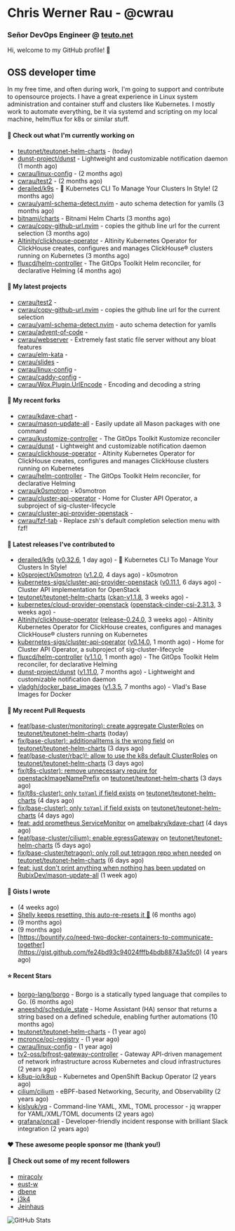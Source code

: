 # Chris Werner Rau - @cwrau
### Señor DevOps Engineer @ [teuto.net](https://teuto.net)

Hi, welcome to my GitHub profile! 👋

## OSS developer time
In my free time, and often during work, I'm going to support and contribute to opensource projects. I have a great experience in Linux system administration and container stuff and clusters like Kubernetes. I mostly work to automate everything, be it via systemd and scripting on my local machine, helm/flux for k8s or similar stuff.

#### 👷 Check out what I'm currently working on

- [teutonet/teutonet-helm-charts](https://github.com/teutonet/teutonet-helm-charts) -  (today)
- [dunst-project/dunst](https://github.com/dunst-project/dunst) - Lightweight and customizable notification daemon (1 month ago)
- [cwrau/linux-config](https://github.com/cwrau/linux-config) -  (2 months ago)
- [cwrau/test2](https://github.com/cwrau/test2) -  (2 months ago)
- [derailed/k9s](https://github.com/derailed/k9s) - 🐶 Kubernetes CLI To Manage Your Clusters In Style! (2 months ago)
- [cwrau/yaml-schema-detect.nvim](https://github.com/cwrau/yaml-schema-detect.nvim) - auto schema detection for yamlls (3 months ago)
- [bitnami/charts](https://github.com/bitnami/charts) - Bitnami Helm Charts (3 months ago)
- [cwrau/copy-github-url.nvim](https://github.com/cwrau/copy-github-url.nvim) - copies the github line url for the current selection (3 months ago)
- [Altinity/clickhouse-operator](https://github.com/Altinity/clickhouse-operator) - Altinity Kubernetes Operator for ClickHouse creates, configures and manages ClickHouse® clusters running on Kubernetes (3 months ago)
- [fluxcd/helm-controller](https://github.com/fluxcd/helm-controller) - The GitOps Toolkit Helm reconciler, for declarative Helming (4 months ago)

#### 🌱 My latest projects

- [cwrau/test2](https://github.com/cwrau/test2) - 
- [cwrau/copy-github-url.nvim](https://github.com/cwrau/copy-github-url.nvim) - copies the github line url for the current selection
- [cwrau/yaml-schema-detect.nvim](https://github.com/cwrau/yaml-schema-detect.nvim) - auto schema detection for yamlls
- [cwrau/advent-of-code](https://github.com/cwrau/advent-of-code) - 
- [cwrau/webserver](https://github.com/cwrau/webserver) - Extremely fast static file server without any bloat features
- [cwrau/elm-kata](https://github.com/cwrau/elm-kata) - 
- [cwrau/slides](https://github.com/cwrau/slides) - 
- [cwrau/linux-config](https://github.com/cwrau/linux-config) - 
- [cwrau/caddy-config](https://github.com/cwrau/caddy-config) - 
- [cwrau/Wox.Plugin.UrlEncode](https://github.com/cwrau/Wox.Plugin.UrlEncode) - Encoding and decoding a string

#### 🍴 My recent forks

- [cwrau/kdave-chart](https://github.com/cwrau/kdave-chart) - 
- [cwrau/mason-update-all](https://github.com/cwrau/mason-update-all) - Easily update all Mason packages with one command
- [cwrau/kustomize-controller](https://github.com/cwrau/kustomize-controller) - The GitOps Toolkit Kustomize reconciler
- [cwrau/dunst](https://github.com/cwrau/dunst) - Lightweight and customizable notification daemon
- [cwrau/clickhouse-operator](https://github.com/cwrau/clickhouse-operator) - Altinity Kubernetes Operator for ClickHouse creates, configures and manages ClickHouse clusters running on Kubernetes
- [cwrau/helm-controller](https://github.com/cwrau/helm-controller) - The GitOps Toolkit Helm reconciler, for declarative Helming
- [cwrau/k0smotron](https://github.com/cwrau/k0smotron) - k0smotron
- [cwrau/cluster-api-operator](https://github.com/cwrau/cluster-api-operator) - Home for Cluster API Operator, a subproject of sig-cluster-lifecycle
- [cwrau/cluster-api-provider-openstack](https://github.com/cwrau/cluster-api-provider-openstack) - 
- [cwrau/fzf-tab](https://github.com/cwrau/fzf-tab) - Replace zsh's default completion selection menu with fzf!

#### 🔭 Latest releases I've contributed to

- [derailed/k9s](https://github.com/derailed/k9s) ([v0.32.6](https://github.com/derailed/k9s/releases/tag/v0.32.6), 1 day ago) - 🐶 Kubernetes CLI To Manage Your Clusters In Style!
- [k0sproject/k0smotron](https://github.com/k0sproject/k0smotron) ([v1.2.0](https://github.com/k0sproject/k0smotron/releases/tag/v1.2.0), 4 days ago) - k0smotron
- [kubernetes-sigs/cluster-api-provider-openstack](https://github.com/kubernetes-sigs/cluster-api-provider-openstack) ([v0.11.1](https://github.com/kubernetes-sigs/cluster-api-provider-openstack/releases/tag/v0.11.1), 6 days ago) - Cluster API implementation for OpenStack
- [teutonet/teutonet-helm-charts](https://github.com/teutonet/teutonet-helm-charts) ([ckan-v1.1.8](https://github.com/teutonet/teutonet-helm-charts/releases/tag/ckan-v1.1.8), 3 weeks ago) - 
- [kubernetes/cloud-provider-openstack](https://github.com/kubernetes/cloud-provider-openstack) ([openstack-cinder-csi-2.31.3](https://github.com/kubernetes/cloud-provider-openstack/releases/tag/openstack-cinder-csi-2.31.3), 3 weeks ago) - 
- [Altinity/clickhouse-operator](https://github.com/Altinity/clickhouse-operator) ([release-0.24.0](https://github.com/Altinity/clickhouse-operator/releases/tag/release-0.24.0), 3 weeks ago) - Altinity Kubernetes Operator for ClickHouse creates, configures and manages ClickHouse® clusters running on Kubernetes
- [kubernetes-sigs/cluster-api-operator](https://github.com/kubernetes-sigs/cluster-api-operator) ([v0.14.0](https://github.com/kubernetes-sigs/cluster-api-operator/releases/tag/v0.14.0), 1 month ago) - Home for Cluster API Operator, a subproject of sig-cluster-lifecycle
- [fluxcd/helm-controller](https://github.com/fluxcd/helm-controller) ([v1.1.0](https://github.com/fluxcd/helm-controller/releases/tag/v1.1.0), 1 month ago) - The GitOps Toolkit Helm reconciler, for declarative Helming
- [dunst-project/dunst](https://github.com/dunst-project/dunst) ([v1.11.0](https://github.com/dunst-project/dunst/releases/tag/v1.11.0), 7 months ago) - Lightweight and customizable notification daemon
- [vladgh/docker_base_images](https://github.com/vladgh/docker_base_images) ([v1.3.5](https://github.com/vladgh/docker_base_images/releases/tag/v1.3.5), 7 months ago) - Vlad's Base Images for Docker

#### 🔨 My recent Pull Requests

- [feat(base-cluster/monitoring): create aggregate ClusterRoles](https://github.com/teutonet/teutonet-helm-charts/pull/1234) on [teutonet/teutonet-helm-charts](https://github.com/teutonet/teutonet-helm-charts) (today)
- [fix(base-cluster): additionalItems is the wrong field](https://github.com/teutonet/teutonet-helm-charts/pull/1231) on [teutonet/teutonet-helm-charts](https://github.com/teutonet/teutonet-helm-charts) (3 days ago)
- [feat(base-cluster/rbac)!: allow to use the k8s default ClusterRoles](https://github.com/teutonet/teutonet-helm-charts/pull/1230) on [teutonet/teutonet-helm-charts](https://github.com/teutonet/teutonet-helm-charts) (3 days ago)
- [fix(t8s-cluster): remove unnecessary require for openstackImageNamePrefix](https://github.com/teutonet/teutonet-helm-charts/pull/1229) on [teutonet/teutonet-helm-charts](https://github.com/teutonet/teutonet-helm-charts) (3 days ago)
- [fix(t8s-cluster): only `toYaml` if field exists](https://github.com/teutonet/teutonet-helm-charts/pull/1227) on [teutonet/teutonet-helm-charts](https://github.com/teutonet/teutonet-helm-charts) (4 days ago)
- [fix(base-cluster): only `toYaml` if field exists](https://github.com/teutonet/teutonet-helm-charts/pull/1226) on [teutonet/teutonet-helm-charts](https://github.com/teutonet/teutonet-helm-charts) (4 days ago)
- [feat: add prometheus ServiceMonitor](https://github.com/amelbakry/kdave-chart/pull/5) on [amelbakry/kdave-chart](https://github.com/amelbakry/kdave-chart) (4 days ago)
- [feat(base-cluster/cilium): enable egressGateway](https://github.com/teutonet/teutonet-helm-charts/pull/1223) on [teutonet/teutonet-helm-charts](https://github.com/teutonet/teutonet-helm-charts) (5 days ago)
- [fix(base-cluster/tetragon): only roll out tetragon repo when needed](https://github.com/teutonet/teutonet-helm-charts/pull/1220) on [teutonet/teutonet-helm-charts](https://github.com/teutonet/teutonet-helm-charts) (6 days ago)
- [feat: just don't print anything when nothing has been updated](https://github.com/RubixDev/mason-update-all/pull/5) on [RubixDev/mason-update-all](https://github.com/RubixDev/mason-update-all) (1 week ago)

#### 📓 Gists I wrote

- [](https://gist.github.com/6a7d58a1087426041300149d84979852) (4 weeks ago)
- [Shelly keeps resetting, this auto-re-resets it 🤣](https://gist.github.com/0efddf7a1d707825a92ee572ba3d3234) (6 months ago)
- [](https://gist.github.com/803ed9b111c71a183770563fc1e988f3) (9 months ago)
- [](https://gist.github.com/8aceaf0037608e990f7a3d7efac59403) (9 months ago)
- [https://bountify.co/need-two-docker-containers-to-communicate-together](https://gist.github.com/fe24bd93c94024fffb4bdb88743a5fc0) (4 years ago)

#### ⭐ Recent Stars

- [borgo-lang/borgo](https://github.com/borgo-lang/borgo) - Borgo is a statically typed language that compiles to Go. (6 months ago)
- [aneeshd/schedule_state](https://github.com/aneeshd/schedule_state) - Home Assistant (HA) sensor that returns a string based on a defined schedule, enabling further automations (10 months ago)
- [teutonet/teutonet-helm-charts](https://github.com/teutonet/teutonet-helm-charts) -  (1 year ago)
- [mcronce/oci-registry](https://github.com/mcronce/oci-registry) -  (1 year ago)
- [cwrau/linux-config](https://github.com/cwrau/linux-config) -  (1 year ago)
- [tv2-oss/bifrost-gateway-controller](https://github.com/tv2-oss/bifrost-gateway-controller) - Gateway API-driven management of network infrastructure across Kubernetes and cloud infrastructures (2 years ago)
- [k8up-io/k8up](https://github.com/k8up-io/k8up) - Kubernetes and OpenShift Backup Operator (2 years ago)
- [cilium/cilium](https://github.com/cilium/cilium) - eBPF-based Networking, Security, and Observability (2 years ago)
- [kislyuk/yq](https://github.com/kislyuk/yq) - Command-line YAML, XML, TOML processor - jq wrapper for YAML/XML/TOML documents (2 years ago)
- [grafana/oncall](https://github.com/grafana/oncall) - Developer-friendly incident response with brilliant Slack integration (2 years ago)

#### ❤️ These awesome people sponsor me (thank you!)


#### 👯 Check out some of my recent followers

- [miracoly](https://github.com/miracoly)
- [eust-w](https://github.com/eust-w)
- [dbene](https://github.com/dbene)
- [j3k4](https://github.com/j3k4)
- [Jeinhaus](https://github.com/Jeinhaus)

![GitHub Stats](https://github-readme-stats.vercel.app/api?username=cwrau&count_private=false&theme=tokyonight&show_icons=true)
